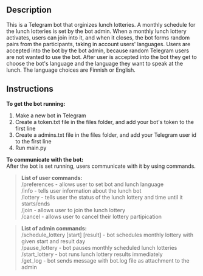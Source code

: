 **Description**
-   

This is a Telegram bot that orginizes lunch lotteries.
A monthly schedule for the lunch lotteries is set by the bot admin. When a monthly lunch lottery activates, users can join into it, and when it closes, the bot forms random pairs from the participants, taking in account users' languages. Users are accepted into the bot by the bot admin, because random Telegram users are not wanted to use the bot.
After user is accepted into the bot they get to choose the bot's language and the language they want to speak at the lunch. The language choices are Finnish or English.

**Instructions**
-   

**To get the bot running:**
1. Make a new bot in Telegram 
2. Create a token.txt file in the files folder, and add your bot's token to the first line
3. Create a admins.txt file in the files folder, and add your Telegram user id to the first line
4. Run main.py
   
**To communicate with the bot:**\
After the bot is set running, users communicate with it by using commands. 


>**List of user commands:**\
/preferences - allows user to set bot and lunch language\
/info - tells user information about the lunch bot\
/lottery - tells user the status of the lunch lottery and time until it starts/ends\
/join - allows user to join the lunch lottery\
/cancel - allows user to cancel their lottery partipication 

>**List of admin commands:**\
/schedule_lottery [start] [result] - bot schedules monthly lottery with given start and result day\
/pause_lottery - bot pauses monthly scheduled lunch lotteries\
/start_lottery - bot runs lunch lottery results immediately\
/get_log - bot sends message with bot.log file as attachment to the admin